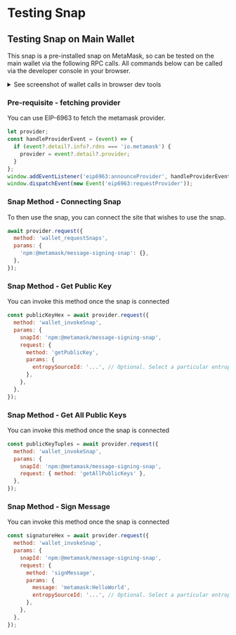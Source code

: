 # Testing Snap

## Testing Snap on Main Wallet

This snap is a pre-installed snap on MetaMask, so can be tested on the main wallet via the following RPC calls.
All commands below can be called via the developer console in your browser.

<details>

  <summary>See screenshot of wallet calls in browser dev tools</summary>

![image](./testing-showcase-browser-calls.png)

</details>

### Pre-requisite - fetching provider

You can use EIP-6963 to fetch the metamask provider.

```js
let provider;
const handleProviderEvent = (event) => {
  if (event?.detail?.info?.rdns === 'io.metamask') {
    provider = event?.detail?.provider;
  }
};
window.addEventListener('eip6963:announceProvider', handleProviderEvent);
window.dispatchEvent(new Event('eip6963:requestProvider'));
```

### Snap Method - Connecting Snap

To then use the snap, you can connect the site that wishes to use the snap.

```js
await provider.request({
  method: 'wallet_requestSnaps',
  params: {
    'npm:@metamask/message-signing-snap': {},
  },
});
```

### Snap Method - Get Public Key

You can invoke this method once the snap is connected

```js
const publicKeyHex = await provider.request({
  method: 'wallet_invokeSnap',
  params: {
    snapId: 'npm:@metamask/message-signing-snap',
    request: {
      method: 'getPublicKey',
      params: {
        entropySourceId: '...', // Optional. Select a particular entropy source. If not provided, the default entropy source is used.
      },
    },
  },
});
```

### Snap Method - Get All Public Keys

You can invoke this method once the snap is connected

```js
const publicKeyTuples = await provider.request({
  method: 'wallet_invokeSnap',
  params: {
    snapId: 'npm:@metamask/message-signing-snap',
    request: { method: 'getAllPublicKeys' },
  },
});
```

### Snap Method - Sign Message

You can invoke this method once the snap is connected

```js
const signatureHex = await provider.request({
  method: 'wallet_invokeSnap',
  params: {
    snapId: 'npm:@metamask/message-signing-snap',
    request: {
      method: 'signMessage',
      params: {
        message: 'metamask:HelloWorld',
        entropySourceId: '...', // Optional. Select a particular entropy source. If not provided, the default entropy source is used.
      },
    },
  },
});
```

